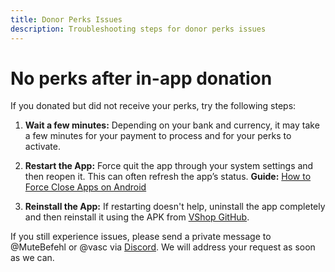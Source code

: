 ```yaml
---
title: Donor Perks Issues
description: Troubleshooting steps for donor perks issues
---
```


#  No perks after in-app donation

If you donated but did not receive your perks, try the following steps:

1. **Wait a few minutes:**
Depending on your bank and currency, it may take a few minutes for your payment to process and for your perks to activate.

2. **Restart the App:**
Force quit the app through your system settings and then reopen it. This can often refresh the app’s status.
**Guide:** [How to Force Close Apps on Android](https://www.digitaltrends.com/mobile/how-to-force-close-apps-android/)

3. **Reinstall the App:**
If restarting doesn't help, uninstall the app completely and then reinstall it using the APK from [VShop GitHub](https://github.com/VShopApp/mobile/releases).

If you still experience issues, please send a private message to @MuteBefehl or @vasc via [Discord](https://vshop.one/discord/). We will address your request as soon as we can.
